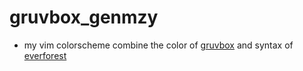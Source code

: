 # gruvbox_genmzy
- my vim colorscheme combine the color of [gruvbox](https://github.com/morhetz/gruvbox) and syntax of [everforest](https://github.com/sainnhe/everforest)
